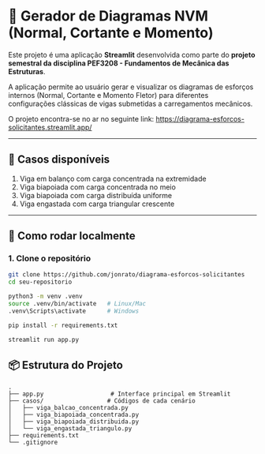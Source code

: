 # 📐 Gerador de Diagramas NVM (Normal, Cortante e Momento)

Este projeto é uma aplicação **Streamlit** desenvolvida como parte do **projeto semestral da disciplina PEF3208 - Fundamentos de Mecânica das Estruturas**.

A aplicação permite ao usuário gerar e visualizar os diagramas de esforços internos (Normal, Cortante e Momento Fletor) para diferentes configurações clássicas de vigas submetidas a carregamentos mecânicos.

O projeto encontra-se no ar no seguinte link: https://diagrama-esforcos-solicitantes.streamlit.app/


---

## 🧮 Casos disponíveis

1. Viga em balanço com carga concentrada na extremidade  
2. Viga biapoiada com carga concentrada no meio  
3. Viga biapoiada com carga distribuída uniforme  
4. Viga engastada com carga triangular crescente  

---

## 🚀 Como rodar localmente

### 1. Clone o repositório

```bash
git clone https://github.com/jonrato/diagrama-esforcos-solicitantes
cd seu-repositorio

python3 -m venv .venv
source .venv/bin/activate   # Linux/Mac
.venv\Scripts\activate      # Windows

pip install -r requirements.txt

streamlit run app.py
```

## 📦 Estrutura do Projeto
```
.
├── app.py                   # Interface principal em Streamlit
├── casos/                  # Códigos de cada cenário
│   ├── viga_balcao_concentrada.py
│   ├── viga_biapoiada_concentrada.py
│   ├── viga_biapoiada_distribuida.py
│   └── viga_engastada_triangulo.py
├── requirements.txt
└── .gitignore
```